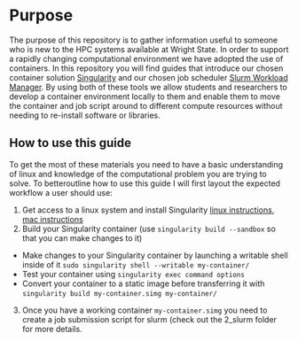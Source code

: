 # Purpose
The purpose of this repository is to gather information useful to someone who is new to the HPC systems available 
at Wright State.  In order to support a rapidly changing computational environment we have adopted the use of 
containers.  In this repository you will find guides that introduce our chosen container solution 
[Singularity](https://singularity.lbl.gov/) 
and our chosen job scheduler [Slurm Workload Manager](https://slurm.schedmd.com/).  By using both of these tools
we allow students and researchers to develop a container environment locally to them and enable them to move 
the container and job script around to different compute resources without needing to re-install software or 
libraries.  

## How to use this guide
To get the most of these materials you need to have a basic understanding of linux and knowledge of the 
computational problem you are trying to solve.  To betteroutline how to use this guide I will first layout the
expected workflow a user should use:
1. Get access to a linux system and install Singularity [linux instructions](https://singularity.lbl.gov/install-linux), [mac instructions](https://singularity.lbl.gov/install-mac)
2. Build your Singularity container (use `singularity build --sandbox` so that you can make changes to it)
  * Make changes to your Singularity container by launching a writable shell inside of it `sudo singularity shell --writable my-container/`
  * Test your container using `singularity exec command options`
  * Convert your container to a static image before transferring it with `singularity build my-container.simg my-container/`
3. Once you have a working container `my-container.simg` you need to create a job submission script for slurm (check out the 2_slurm folder for more details.


